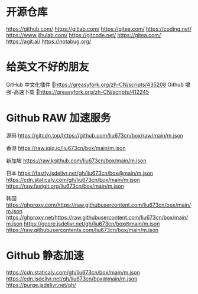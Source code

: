 # 开源仓库
https://github.com/
https://gitlab.com/
https://gitee.com/
https://coding.net/
https://www.jihulab.com/
https://gitcode.net/
https://gitea.com/
https://agit.ai/
https://notabug.org/

# 给英文不好的朋友
GitHub 中文化插件 🔰https://greasyfork.org/zh-CN/scripts/435208
Github 增强-高速下载 🔰https://greasyfork.org/zh-CN/scripts/412245

# Github RAW 加速服务
源码 https://gitcdn.top/https://github.com/liu673cn/box/raw/main/m.json

香港 https://raw.iqiq.io/liu673cn/box/main/m.json

新加坡 https://raw.kgithub.com/liu673cn/box/main/m.json

日本
https://fastly.jsdelivr.net/gh/liu673cn/box@main/m.json
https://cdn.staticaly.com/gh/liu673cn/box/main/m.json
https://raw.fastgit.org/liu673cn/box/main/m.json

韩国
https://ghproxy.com/https://raw.githubusercontent.com/liu673cn/box/main/m.json
https://ghproxy.net/https://raw.githubusercontent.com/liu673cn/box/main/m.json
https://gcore.jsdelivr.net/gh/liu673cn/box@main/m.json
https://raw.githubusercontents.com/liu673cn/box/main/m.json

# Github 静态加速
https://cdn.staticaly.com/gh/liu673cn/box/main/m.json
https://cdn.jsdelivr.net/gh/liu673cn/box@main/m.json
https://purge.jsdelivr.net/gh/

